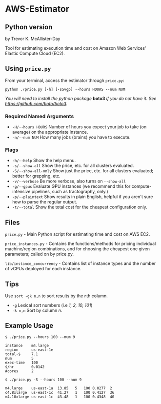 # AWS-Estimator
## Python version
by Trevor K. McAllister-Day

Tool for estimating execution time and cost on Amazon Web Services' Elastic Compute Cloud (EC2).

## Using `price.py`

From your terminal, access the estimator through `price.py`:

    python ./price.py [-h] [-sSvgp] --hours HOURS --num NUM

*You will need to install the python package* **boto3** *if you do not have it. See https://github.com/boto/boto3.*

### Required Named Arguments

 * `-H/--hours HOURS`     Number of hours you expect your job to take (on average) on the appropriate instance.
 * `-n/--num NUM`       How many jobs (brains) you have to execute.

### Flags

 * `-h/--help`          Show the help menu.
 * `-s/--show-all`      Show the price, etc. for all clusters evaluated.
 * `-S/--show-all-only` Show just the price, etc. for all clusters evaluated; better for grepping, etc. 
 * `-v/--verbose`       Be more verbose, also turns on `--show-all`
 * `-g/--gpus`          Evaluate GPU instances (we recommend this for compute-intensive pipelines, such as tractography, only.)
 * `-p/--plaintext`     Show results in plain English, helpful if you aren't sure how to parse the regular output.
 * `-t/--total`         Show the total cost for the cheapest configuration only.
 
## Files

`price.py` - Main Python script for estimating time and cost on AWS EC2.

`price_instances.py` - Contains the functions/methods for pricing individual machine/region combinations, and for choosing the cheapest one given parameters; called on by price.py.

`lib/instance_concurrency` - Contains list of instance types and the number of vCPUs deployed for each instance.

## Tips

Use `sort -gk n,n` to sort results by the `n`th column. 

 * `-g`     Lexical sort numbers (i.e *1, 2, 10, 101*)
 * `-k n,n` Sort by column *n*.

## Example Usage

    $ ./price.py --hours 100 --num 9 

    instance    m4.large            
    region      us-east-1e          
    total-$     7.1                 
    num         5                   
    exec-time   100                 
    $/hr        0.0142              
    #cores      2   

    $ ./price.py -S --hours 100 --num 9 
    
    m4.large    us-east-1a  13.85   5   100 0.0277  2
    c4.8xlarge  us-east-1c  41.27   1   100 0.4127  36
    m4.10xlarge us-east-1c  43.48   1   100 0.4348  40

